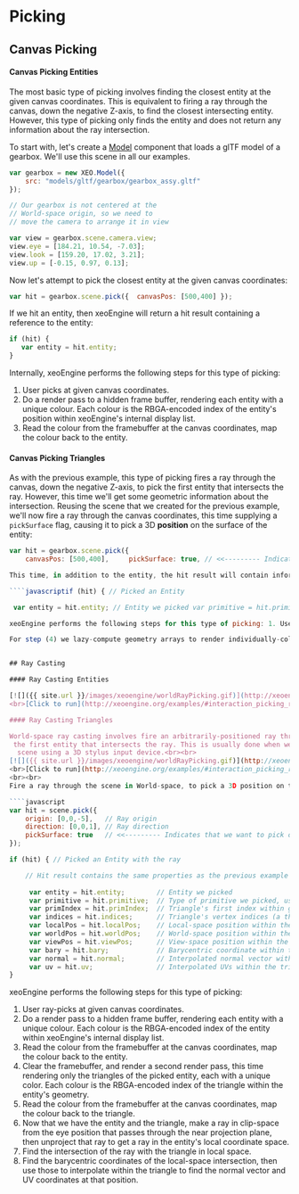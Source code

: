 # Picking

## Canvas Picking 
 
#### Canvas Picking Entities 
The most basic type of picking involves finding the closest entity at the given canvas coordinates. This is equivalent to firing a ray through the canvas, down the negative Z-axis, to find the closest intersecting entity. However, this type of  picking only finds the entity and does not return any information about the ray intersection.


To start with, let's create a [Model](http://xeoengine.org/docs/classes/Model.html) component that loads a glTF model of a gearbox. We'll use this scene in all our examples.

````javascript 
var gearbox = new XEO.Model({ 
    src: "models/gltf/gearbox/gearbox_assy.gltf" 
});  

// Our gearbox is not centered at the 
// World-space origin, so we need to 
// move the camera to arrange it in view 

var view = gearbox.scene.camera.view; 
view.eye = [184.21, 10.54, -7.03]; 
view.look = [159.20, 17.02, 3.21]; 
view.up = [-0.15, 0.97, 0.13]; 
````

  Now let's attempt to pick the closest entity at the given canvas coordinates:  

````javascript 
var hit = gearbox.scene.pick({  canvasPos: [500,400] });
````

 If we hit an entity, then xeoEngine will return a hit result containing a reference to the entity: 

````javascript 
if (hit) { 
   var entity = hit.entity;  
}
````

Internally, xeoEngine performs the following steps for this type of picking:  

1. User picks at given canvas coordinates. 
2. Do a render pass to a hidden frame buffer, rendering each entity with a unique colour. Each colour is the RBGA-encoded index of the entity's position within xeoEngine's internal display list. 
3. Read the colour from the framebuffer at the canvas coordinates, map the colour back to the entity. 

#### Canvas Picking Triangles

As with the previous example, this type of picking fires a ray through the canvas, down the negative Z-axis, to pick the first entity that intersects the ray. However, this time we'll get some geometric information about the intersection.
Reusing the scene that we created for the previous example, we'll now fire a ray through the canvas coordinates, this time  supplying a ````pickSurface```` flag, causing it to pick a 3D **position** on the surface of the entity:

````javascript
var hit = gearbox.scene.pick({      
    canvasPos: [500,400],     pickSurface: true, // <<--------- Indicates that we want to pick on surface });````

This time, in addition to the entity, the hit result will contain information about the position that we picked on the entity's surface:

````javascriptif (hit) { // Picked an Entity

 var entity = hit.entity; // Entity we picked var primitive = hit.primitive; // Type of primitive we picked, usually "triangles" var primIndex = hit.primIndex; // Triangle's first index within geometry indices var indices = hit.indices; // Triangle's vertex indices (a three element array) var localPos = hit.localPos; // Local-space position within the triangle var worldPos = hit.worldPos; // World-space position within the triangle var viewPos = hit.viewPos; // View-space position within the triangle var bary = hit.bary; // Barycentric coordinate within the triangle var normal = hit.normal; // Interpolated normal vector within the triangle var uv = hit.uv; // Interpolated UVs within the triangle}````

xeoEngine performs the following steps for this type of picking: 1. User ray-picks at given canvas coordinates.2. Do a render pass to a hidden frame buffer, rendering each entity with a unique colour. Each colour is the RBGA-encoded index of the entity within xeoEngine's internal display list.3. Read the colour from the framebuffer at the canvas coordinates, map the colour back to the entity. 4. Clear the framebuffer, and render a second render pass, this time rendering only the triangles of the picked entity, each with a unique color. Each colour is the RBGA-encoded index of the triangle within the entity's geometry.5. Read the colour from the framebuffer at the canvas coordinates, map the colour back to the triangle.6. Now that we have the entity and the triangle, make a ray in clip-space from the eye position that passes through the near projection plane, then unproject that ray to get a ray in the entity's local coordinate space.7. Find the intersection of the ray with the triangle in local space.8. Find the barycentric coordinates of the local-space intersection, then use those to interpolate within the triangle to find the normal vector and UV coordinates at that position.

For step (4) we lazy-compute geometry arrays to render individually-colored triangles for the entity. This does have a small performance hit the first time you pick the entity, but those arrays are retained for the entity and reused as you continue to pick it.


## Ray Casting

#### Ray Casting Entities

[![]({{ site.url }}/images/xeoengine/worldRayPicking.gif)](http://xeoengine.org/examples/#interaction_picking_raycasting_triangles) 
<br>[Click to run](http://xeoengine.org/examples/#interaction_picking_raycasting_triangles) 

#### Ray Casting Triangles

World-space ray casting involves fire an arbitrarily-positioned ray through the scene in World-space, to pick 
 the first entity that intersects the ray. This is usually done when we want to interact with a 
  scene using a 3D stylus input device.<br><br>
[![]({{ site.url }}/images/xeoengine/worldRayPicking.gif)](http://xeoengine.org/examples/#interaction_picking_raycasting_triangles) 
<br>[Click to run](http://xeoengine.org/examples/#interaction_picking_raycasting_triangles) 
<br><br>
Fire a ray through the scene in World-space, to pick a 3D position on the surface of the first entity hit by the ray:

````javascript
var hit = scene.pick({
    origin: [0,0,-5],   // Ray origin
    direction: [0,0,1], // Ray direction
    pickSurface: true   // <<--------- Indicates that we want to pick on surface
});

if (hit) { // Picked an Entity with the ray

    // Hit result contains the same properties as the previous example    
    
     var entity = hit.entity;        // Entity we picked
     var primitive = hit.primitive;  // Type of primitive we picked, usually "triangles"
     var primIndex = hit.primIndex;  // Triangle's first index within geometry indices
     var indices = hit.indices;      // Triangle's vertex indices (a three element array)
     var localPos = hit.localPos;    // Local-space position within the triangle
     var worldPos = hit.worldPos;    // World-space position within the triangle
     var viewPos = hit.viewPos;      // View-space position within the triangle
     var bary = hit.bary;            // Barycentric coordinate within the triangle
     var normal = hit.normal;        // Interpolated normal vector within the triangle
     var uv = hit.uv;                // Interpolated UVs within the triangle
}
````

xeoEngine performs the following steps for this type of picking: 
 
1. User ray-picks at given canvas coordinates.
2. Do a render pass to a hidden frame buffer, rendering each entity with a unique colour. Each colour is the RBGA-encoded 
index of the entity within xeoEngine's internal display list.
3. Read the colour from the framebuffer at the canvas coordinates, map the colour back to the entity. 
4. Clear the framebuffer, and render a second render pass, this time rendering only the triangles of the picked entity, 
each with a unique color. Each colour is the RBGA-encoded index of the triangle within the entity's geometry.
5. Read the colour from the framebuffer at the canvas coordinates, map the colour back to the triangle.
6. Now that we have the entity and the triangle, make a ray in clip-space from the eye position that passes through 
the near projection plane, then unproject that ray to get a ray in the entity's local coordinate space.
7. Find the intersection of the ray with the triangle in local space.
8. Find the barycentric coordinates of the local-space intersection, then use those to interpolate within the triangle 
to find the normal vector and UV coordinates at that position.  